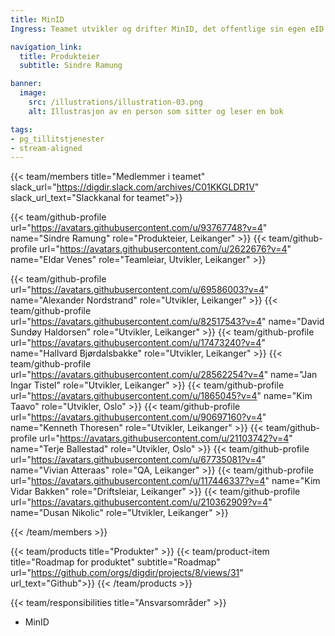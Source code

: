 ```yaml
---
title: MinID
Ingress: Teamet utvikler og drifter MinID, det offentlige sin egen eID på sikkerhetsnivå betydelig.

navigation_link:
  title: Produkteier
  subtitle: Sindre Ramung

banner:
  image:
    src: /illustrations/illustration-03.png
    alt: Illustrasjon av en person som sitter og leser en bok

tags:
- pg_tillitstjenester
- stream-aligned
---
```


{{< team/members title="Medlemmer i teamet" slack_url="https://digdir.slack.com/archives/C01KKGLDR1V" slack_url_text="Slackkanal for teamet">}}

  {{< team/github-profile url="https://avatars.githubusercontent.com/u/93767748?v=4" name="Sindre Ramung" role="Produkteier,  Leikanger" >}}
  {{< team/github-profile url="https://avatars.githubusercontent.com/u/2622676?v=4" name="Eldar Venes" role="Teamleiar, Utvikler, Leikanger" >}}
  
  {{< team/github-profile url="https://avatars.githubusercontent.com/u/69586003?v=4" name="Alexander Nordstrand" role="Utvikler, Leikanger" >}}
  {{< team/github-profile url="https://avatars.githubusercontent.com/u/82517543?v=4" name="David Sundøy Haldorsen" role="Utvikler, Leikanger" >}}
  {{< team/github-profile url="https://avatars.githubusercontent.com/u/17473240?v=4" name="Hallvard Bjørdalsbakke" role="Utvikler, Leikanger" >}}
  {{< team/github-profile url="https://avatars.githubusercontent.com/u/28562254?v=4" name="Jan Ingar Tistel" role="Utvikler, Leikanger" >}}
  {{< team/github-profile url="https://avatars.githubusercontent.com/u/1865045?v=4" name="Kim Taavo" role="Utvikler, Oslo" >}}
  {{< team/github-profile url="https://avatars.githubusercontent.com/u/90697160?v=4" name="Kenneth Thoresen" role="Utvikler, Leikanger" >}}
  {{< team/github-profile url="https://avatars.githubusercontent.com/u/21103742?v=4" name="Terje Ballestad" role="Utvikler, Oslo" >}}
  {{< team/github-profile url="https://avatars.githubusercontent.com/u/67735081?v=4" name="Vivian Atteraas" role="QA, Leikanger" >}}
  {{< team/github-profile url="https://avatars.githubusercontent.com/u/117446337?v=4" name="Kim Vidar Bakken" role="Driftsleiar, Leikanger" >}}
  {{< team/github-profile url="https://avatars.githubusercontent.com/u/210362909?v=4" name="Dusan Nikolic" role="Utvikler, Leikanger" >}}


{{< /team/members >}}

{{< team/products title="Produkter" >}}
{{< team/product-item title="Roadmap for produktet" subtitle="Roadmap" url="https://github.com/orgs/digdir/projects/8/views/31" url_text="Github">}}
{{< /team/products >}}

{{< team/responsibilities title="Ansvarsområder" >}}

- MinID
